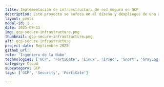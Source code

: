 ```yaml
---
title: Implementación de infraestructura de red segura en GCP
description: Este proyecto se enfoca en el diseño y despliegue de una arquitectura de red segura utilizando servicios de Google Cloud Platform (GCP). La solución establece una defensa multicapa para mitigar vectores de ataque comunes, garantizando la confidencialidad, integridad y disponibilidad de los datos y servicios. Demostrando la capacidad de transicionar arquitecturas de red tradicionales a entornos de nube escalables y gestionados.
layout: posts
modal-id: 1
date: 2025-09-11
img: gcp-secure-infrastructure.png
thumbnail: gcp-secure-infrastructure.png
alt: gcp-secure-infrastructure
project-date: Septiembre 2025
github_url: 
role: 'Ingeniero de la Nube'
technologies: ['GCP', 'FortiGate', 'Linux', 'IPSec', 'Snort', 'GrayLog']
category: Cloud
subcategory: GCP
tags: ['GCP', 'Security', 'FortiGate']

---
```

